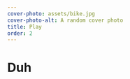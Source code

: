 ```yaml
---
cover-photo: assets/bike.jpg
cover-photo-alt: A random cover photo
title: Play
order: 2
---
```


# Duh